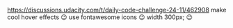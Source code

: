 https://discussions.udacity.com/t/daily-code-challenge-24-11/462908
    make cool hover effects :wink:
    use fontawesome icons :wink:
    width 300px; :wink:
